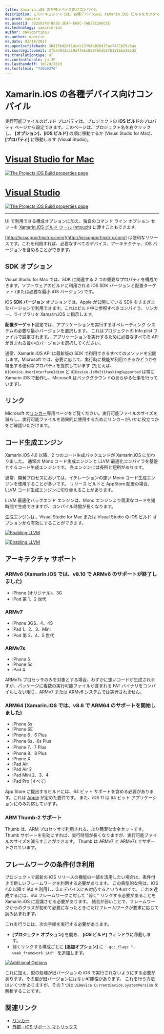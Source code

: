 ```yaml
---
title: Xamarin.iOS の各種デバイス向けコンパイル
description: このドキュメントでは、各種デバイス用に Xamarin.iOS ビルドをカスタマイズするために使用できる、さまざまなビルド構成オプションについて説明します。
ms.prod: xamarin
ms.assetid: 3B259248-887E-3E4F-E09C-7AD28C2A8CEE
ms.technology: xamarin-ios
author: davidortinau
ms.author: daortin
ms.date: 03/18/2017
ms.openlocfilehash: 30415bd2df14cdc13f94a020475acf471b25c6ae
ms.sourcegitcommit: 2fbe4932a319af4ebc829f65eb1fb1816ba305d3
ms.translationtype: HT
ms.contentlocale: ja-JP
ms.lasthandoff: 10/29/2019
ms.locfileid: "73030370"
---
```

# <a name="compiling-for-different-devices-in-xamarinios"></a>Xamarin.iOS の各種デバイス向けコンパイル

実行可能ファイルのビルド プロパティは、プロジェクトの **iOS ビルド**のプロパティ ページから設定できます。このページは、プロジェクト名を右クリックし、 **[オプション]、[iOS ビルド]** の順に移動するか (Visual Studio for Mac)、 **[プロパティ]** に移動します (Visual Studio)。

# <a name="visual-studio-for-mactabmacos"></a>[Visual Studio for Mac](#tab/macos)

[![](compiling-for-different-devices-images/image1.png "The Projects iOS Build properties page")](compiling-for-different-devices-images/image1.png#lightbox) 

# <a name="visual-studiotabwindows"></a>[Visual Studio](#tab/windows)

[![](compiling-for-different-devices-images/image1a.png "The Projects iOS Build properties page")](compiling-for-different-devices-images/image1a.png#lightbox)

-----

UI で利用できる構成オプションに加え、独自のコマンド ライン オプション セットを [Xamarin.iOS ビルド ツール (mtouch)](~/ios/deploy-test/mtouch.md) に渡すこともできます。

[http://iossupportmatrix.com/](http://iossupportmatrix.com/) は便利なリソースです。これを利用すれば、必要なすべてのデバイス、アーキテクチャ、iOS バージョンを含めることができます。

 <a name="SDK_Options" />

## <a name="sdk-options"></a>SDK オプション

Visual Studio for Mac では、SDK に関連する 2 つの重要なプロパティを構成できます。ソフトウェアのビルドに利用される iOS SDK バージョンと配置ターゲット (または必要な最小 iOS バージョン) です。

iOS **SDK バージョン** オプションでは、Apple が公開している SDK をさまざまなバージョンで利用できます。これはビルド中に参照すべきコンパイラ、リンカー、ライブラリを Xamarin.iOS に指示します。 

**配置ターゲット**設定では、アプリケーションを実行するオペレーティング システムの必要な最小バージョンを選択します。 これはプロジェクトの Info.plist ファイルで設定されます。 アプリケーションを実行するために必要なすべての API が含まれる最小のバージョンを選択してください。

通常、Xamarin.iOS API は最新版の SDK で利用できるすべてのメソッドを公開します。Microsoft では、必要に応じて、実行時に機能が利用できるかどうかを検出する便利なプロパティを提供しています (たとえば、`UIDevice.UserInterfaceIdiom` と `UIDevice.IsMultitaskingSupported` は常に Xamarin.iOS で動作し、Microsoft はバックグラウンドのあらゆる仕事を行っています)。

 <a name="Linking" />

## <a name="linking"></a>リンク

Microsoft の[リンカー](~/ios/deploy-test/linker.md)専用ページをご覧ください。実行可能ファイルのサイズを減らし、実行可能ファイルを効果的に使用するためにリンカーがいかに役立つかをご確認いただけます。

 <a name="Code_Generation_Engine" />

## <a name="code-generation-engine"></a>コード生成エンジン

Xamarin.iOS 4.0 以降、2 つのコード生成バックエンドが Xamarin.iOS に加わりました。 通常の Mono コード生成エンジンと LLVM 最適化コンパイラを基盤とするコード生成エンジンです。 各エンジンには長所と短所があります。

通常、開発プロセスにおいては、イテレーションの速い Mono コード生成エンジンを使用することが多いです。 リリース ビルドと AppStore 配置の場合、LLVM コード生成エンジンに切り替えることがあります。

LLVM 最適化バックエンド エンジンは、Mono エンジンより簡潔なコードを短時間で生成できますが、コンパイル時間が長くなります。

生成エンジンは、Visual Studio for Mac または Visual Studio の iOS ビルド オプションから有効にすることができます。

[![](compiling-for-different-devices-images/image2.png "Enabling LLVM")](compiling-for-different-devices-images/image2.png#lightbox)

[![](compiling-for-different-devices-images/image2a.png "Enabling LLVM")](compiling-for-different-devices-images/image2a.png#lightbox)

 <a name="ARMV7_and_ARMV7s_support" />

## <a name="architecture-support"></a>アーキテクチャ サポート

<a name="armv6-discontinued" />

### <a name="armv6-xamarinios-discontinued-support-for-armv6-with-v810"></a>ARMv6 (Xamarin.iOS では、v8.10 で ARMv6 のサポートが終了しました)

- iPhone (オリジナル)、3G
- iPod 第 1、2 世代

### <a name="armv7"></a>ARMv7

- iPhone 3GS、4、4S
- iPad 1、2、3、Mini
- iPod 第 3、4、5 世代

### <a name="armv7s"></a>ARMv7s

- iPhone 5
- iPhone 5c
- iPad 4

ARMv7s プロセッサのみを対象とする場合、わずかに速いコードが生成されますが、パッケージに複数の実行可能ファイルが含まれる FAT バイナリをコンパイルしない限り、ARMv7 または ARMv6 システムでは実行されません。

### <a name="arm64-xamarinios-started-supporting-arm64-in-v86"></a>ARM64 (Xamarin.iOS では、v8.6 で ARM64 のサポートを開始しました)

- iPhone 5s
- iPhone SE
- iPhone 6、6 Plus
- iPhone 6s、6s Plus
- iPhone 7、7 Plus
- iPhone 8、8 Plus
- iPhone X
- iPad Air
- iPad Air 2
- iPad Mini 2、3、4
- iPad Pro (すべて)

App Store に提出するビルドには、64 ビット サポートを含める必要があります。これは [Apple](https://developer.apple.com/news/?id=12172014b) が定めた要件です。 また、iOS 11 は 64 ビット アプリケーションにのみ対応しています。

 <a name="ARM_Thumb_Support" />

### <a name="arm-thumb-2-support"></a>ARM Thumb-2 サポート

Thumb は、ARM プロセッサで利用される、より簡潔な命令セットです。 Thumb サポートを有効にすれば、実行時間が長くなりますが、実行可能ファイルのサイズを減らすことができます。 Thumb は ARMv7 と ARMv7s でサポートされています。

 <a name="Conditional_framwork_useage" />

## <a name="conditional-framework-usage"></a>フレームワークの条件付き利用

プロジェクトで最新の iOS リリースの機能の一部を活用したい場合は、条件付きで新しいフレームワークを利用する必要があります。 この典型的な例は、iOS 4.0 以降で iAd を利用し、3.x デバイスにも対応するというものです。 これを達成するには、iAd フレームワークに対して "弱く" リンクする必要があることを Xamarin.iOS に認識させる必要があります。 結合が弱いことで、フレームワークからのクラスが初めて必要になったときにだけフレームワークが要求に応じて読み込まれます。

これを行うには、次の手順を実行する必要があります。

- **[プロジェクト オプション]** を開き、 **[iOS ビルド]** ウィンドウに移動します。
- 弱くリンクする構成ごとに **[追加オプション]** に `'-gcc_flags "-weak_framework iAd"'` を追加します。

[![](compiling-for-different-devices-images/image3.png "Additional Options")](compiling-for-different-devices-images/image3.png#lightbox)

これに加え、型の処理が旧バージョンの iOS で実行されないようにする必要があります。その型が旧バージョンにはない可能性があります。 これを行う方法はいくつかありますが、その 1 つは `UIDevice.CurrentDevice.SystemVersion` を解析することです。

## <a name="related-links"></a>関連リンク

- [リンカー](~/ios/deploy-test/linker.md)
- [外部 - iOS サポート マトリックス](http://iossupportmatrix.com/)
